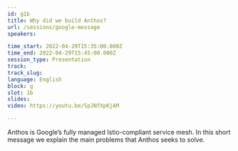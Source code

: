 ```yaml
---
id: g1b
title: Why did we build Anthos?
url: /sessions/google-message
speakers:

time_start: 2022-04-29T15:35:00.000Z
time_end: 2022-04-29T15:45:00.000Z
session_type: Presentation
track: 
track_slug: 
language: English
block: g
slot: 1b
slides: 
video: https://youtu.be/SpJNfXpKjAM

---
```


Anthos is Google’s fully managed Istio-compliant service mesh. In this short message we explain the main problems that Anthos seeks to solve.